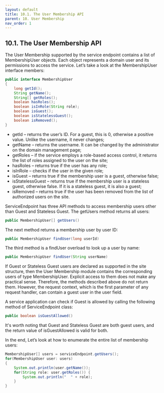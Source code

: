 ```yaml
---
layout: default
title: 10.1. The User Membership API
parent: 10. User Membership
nav_order: 1
---
```


## 10.1. The User Membership API

The User Membership supported by the service endpoint contains a list of <span class="datatype">MembershipUser</span> objects. Each object represents a domain user and its permissions to access the service. Let’s take a look at the <span class="datatype">MembershipUser</span> interface members:
```java
public interface MembershipUser
{
    long getId();
    String getName();
    String[] getRoles();
    boolean hasRoles();
    boolean isInRole(String role);
    boolean isGuest();
    boolean isStatelessGuest();
    boolean isRemoved();
}
```
- <span class="method">getId</span> – returns the user’s ID. For a guest, this is 0, otherwise a positive value. Unlike the username, it never changes;
- <span class="method">getName</span> – returns the username. It can be changed by the administrator on the domain management page;
- <span class="method">getRoles</span> – if the service employs a role-based access control, it returns the list of roles assigned to the user on the site;
- <span class="method">hasRoles</span> – returns true if the user has any role;
- <span class="method">isInRole</span> – checks if the user in the given role;
- <span class="method">isGuest</span> – returns true if the membership user is a guest, otherwise false;
- <span class="method">isStatelessGuest</span> – returns true if the membership user is a stateless guest, otherwise false. If it is a stateless guest, it is also a guest;
- <span class="method">isRemoved</span> – returns true if the user has been removed from the list of authorized users on the site.  

<span class="datatype">ServiceEndpoint</span> has three API methods to access membership users other than Guest and Stateless Guest. The <span class="method">getUsers</span> method returns all users:  
```java
public MembershipUser[] getUsers()
```

The next method returns a membership user by user ID:
```java
public MembershipUser findUser(long userId)
```

The third method is a findUser overload to look up a user by name:
```java
public MembershipUser findUser(String userName)
```

If Guest or Stateless Guest users are declared as supported in the site structure, then the User Membership module contains the corresponding users of type <span class="datatype">MembershipUser</span>. Explicit access to them does not make any practical sense. Therefore, the methods described above do not return them. However, the request context, which is the first parameter of any request handler, can contain a guest user in the <span class="field">user</span> field.  

A service application can check if Guest is allowed by calling the following method of <span class="datatype">ServiceEndpoint</span> class:
```java
public boolean isGuestAllowed()
```

It's worth noting that Guest and Stateless Guest are both guest users, and the return value of <span class="method">isGuestAllowed</span> is valid for both.  

In the end, Let’s look at how to enumerate the entire list of membership users:
```java
MembershipUser[] users = serviceEndpoint.getUsers();
for(MembershipUser user: users)
{
    System.out.println(user.getName());
    for(String role: user.getRoles()) {
        System.out.println("  " + role);
    }
}
```
